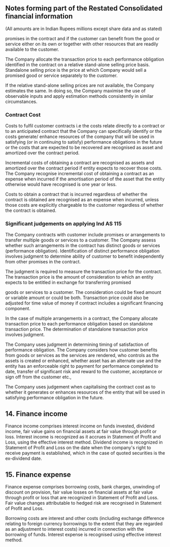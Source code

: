 ## Notes forming part of the Restated Consolidated financial information

(All amounts are in Indian Rupees millions except share data and as stated)

promises in the contract and if the customer can benefit from the good or service either on its own or together with other resources that are readily available to the customer.

The Company allocate the transaction price to each performance obligation identified in the contract on a relative stand-alone selling price basis. Standalone selling price is the price at which Company would sell a promised good or service separately to the customer.

If the relative stand-alone selling prices are not available, the Company estimates the same. In doing so, the Company maximise the use of observable inputs and apply estimation methods consistently in similar circumstances.

### Contract Cost

Costs to fulfil customer contracts i.e the costs relate directly to a contract or to an anticipated contract that the Company can specifically identify or the costs generate/ enhance resources of the company that will be used in satisfying (or in continuing to satisfy) performance obligations in the future or the costs that are expected to be recovered are recognised as asset and amortized over the contract period.

Incremental costs of obtaining a contract are recognised as assets and amortized over the contract period if entity expects to recover those costs. The Company recognise incremental cost of obtaining a contract as an expense when incurred if the amortisation period of the asset that the entity otherwise would have recognised is one year or less.

Costs to obtain a contract that is incurred regardless of whether the contract is obtained are recognised as an expense when incurred, unless those costs are explicitly chargeable to the customer regardless of whether the contract is obtained.

### Significant judgements on applying Ind AS 115

The Company contracts with customer include promises or arrangements to transfer multiple goods or services to a customer. The Company assess whether such arrangements in the contract has distinct goods or services (performance obligation). Identification of distinct performance obligation involves judgment to determine ability of customer to benefit independently from other promises in the contract.

The judgment is required to measure the transaction price for the contract. The transaction price is the amount of consideration to which an entity expects to be entitled in exchange for transferring promised

goods or services to a customer. The consideration could be fixed amount or variable amount or could be both. Transaction price could also be adjusted for time value of money if contract includes a significant financing component.

In the case of multiple arrangements in a contract, the Company allocate transaction price to each performance obligation based on standalone transaction price. The determination of standalone transaction price involves judgment.

The Company uses judgment in determining timing of satisfaction of performance obligation. The Company considers how customer benefits from goods or services as the services are rendered, who controls as the assets is created or enhanced, whether asset has an alternate use and the entity has an enforceable right to payment for performance completed to date, transfer of significant risk and reward to the customer, acceptance or sign off from the customer etc.,

The Company uses judgement when capitalising the contract cost as to whether it generates or enhances resources of the entity that will be used in satisfying performance obligation in the future.

## 14. Finance income

Finance income comprises interest income on funds invested, dividend income, fair value gains on financial assets at fair value through profit or loss. Interest income is recognized as it accrues in Statement of Profit and Loss, using the effective interest method. Dividend income is recognized in Statement of Profit and Loss on the date when the company's right to receive payment is established, which in the case of quoted securities is the ex-dividend date.

## 15. Finance expense

Finance expense comprises borrowing costs, bank charges, unwinding of discount on provision, fair value losses on financial assets at fair value through profit or loss that are recognized in Statement of Profit and Loss. Fair value changes attributable to hedged risk are recognised in Statement of Profit and Loss.

Borrowing costs are interest and other costs (including exchange difference relating to foreign currency borrowings to the extent that they are regarded as an adjustment to interest costs) incurred in connection with the borrowing of funds. Interest expense is recognised using effective interest method.